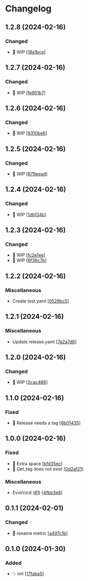 # Changelog

<a name="1.2.8"></a>
## 1.2.8 (2024-02-16)

### Changed

- 🔧 WIP [[18a1bce](https://github.com/afreyermuth98/changewatch-exporter/commit/18a1bce0e1f35025bad4737cb250c60229ab7ca7)]


<a name="1.2.7"></a>
## 1.2.7 (2024-02-16)

### Changed

- 🔧 WIP [[fe951b7](https://github.com/afreyermuth98/changewatch-exporter/commit/fe951b72ff098cca057166f586b2b59a2234c93b)]


<a name="1.2.6"></a>
## 1.2.6 (2024-02-16)

### Changed

- 🔧 WIP [[9310be6](https://github.com/afreyermuth98/changewatch-exporter/commit/9310be63ac1dac3afa76a7e7d18570af24a78a6a)]


<a name="1.2.5"></a>
## 1.2.5 (2024-02-16)

### Changed

- 🔧 WIP [[879eead](https://github.com/afreyermuth98/changewatch-exporter/commit/879eead8e1a83f340a48cdd9741680f014548483)]


<a name="1.2.4"></a>
## 1.2.4 (2024-02-16)

### Changed

- 🔧 WIP [[1db134b](https://github.com/afreyermuth98/changewatch-exporter/commit/1db134bb5709040979209d66207eac5ed16bb25c)]


<a name="1.2.3"></a>
## 1.2.3 (2024-02-16)

### Changed

- 🔧 WIP [[fc2e1ee](https://github.com/afreyermuth98/changewatch-exporter/commit/fc2e1ee6e283f4313b67abdde77030eacd280cc5)]
- 🔧 WIP [[6f36c7b](https://github.com/afreyermuth98/changewatch-exporter/commit/6f36c7bf6f1fe08e9330910bc5144b26fa6d6464)]


<a name="1.2.2"></a>
## 1.2.2 (2024-02-16)

### Miscellaneous

-  Create test.yaml [[0526bc5](https://github.com/afreyermuth98/changewatch-exporter/commit/0526bc5bfa4aa7f0c42c1fb04151d0aae30c4646)]


<a name="1.2.1"></a>
## 1.2.1 (2024-02-16)

### Miscellaneous

-  Update release.yaml [[7a2a7d6](https://github.com/afreyermuth98/changewatch-exporter/commit/7a2a7d6b58a7decc2ced4a6a53641b9f66c7a4d1)]


<a name="1.2.0"></a>
## 1.2.0 (2024-02-16)

### Changed

- 🔧 WIP [[2cac488](https://github.com/afreyermuth98/changewatch-exporter/commit/2cac488d6707f7d15639cf1fef5ff53194b6d24c)]


<a name="1.1.0"></a>
## 1.1.0 (2024-02-16)

### Fixed

- 🐛 Release needs a tag [[6b01435](https://github.com/afreyermuth98/changewatch-exporter/commit/6b01435fa05685c2372e99a2dc06ff6b0d08baa0)]


<a name="1.0.0"></a>
## 1.0.0 (2024-02-16)

### Fixed

- 🐛 Extra space [[bfd35ec](https://github.com/afreyermuth98/changewatch-exporter/commit/bfd35ec4e42447d5ba6a816978b9f6b20a01fdfa)]
- 🐛 Get_tag does not exist [[0d2af21](https://github.com/afreyermuth98/changewatch-exporter/commit/0d2af211acb7c216e5dba7883df5b371dabb82e1)]

### Miscellaneous

-  Evol/cicd ([#1](https://github.com/afreyermuth98/changewatch-exporter/issues/1)) [[4fbb3e8](https://github.com/afreyermuth98/changewatch-exporter/commit/4fbb3e806b731e3d52bd87a3c9c3551c4b4dd481)]


<a name="0.1.1"></a>
## 0.1.1 (2024-02-01)

### Changed

- 🚚 rename metric [[a497c1b](https://github.com/afreyermuth98/changewatch-exporter/commit/a497c1bf5ab89c76cda5a136609c7174a0934e9a)]


<a name="0.1.0"></a>
## 0.1.0 (2024-01-30)

### Added

- ✨ init [[17faba5](https://github.com/afreyermuth98/changewatch-exporter/commit/17faba5b21a7ad1c25156818a54b87b982ec7b9d)]


